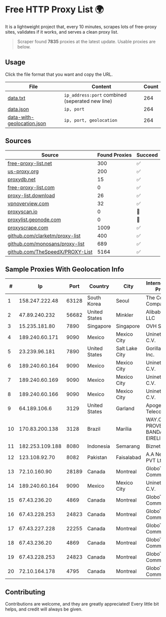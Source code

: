 
# Free HTTP Proxy List 🌍

It is a lightweight project that, every 10 minutes, scrapes lots of free-proxy sites, validates if it works, and serves a clean proxy list.


> Scraper found **7835** proxies at the latest update. Usable proxies are below.

## Usage

Click the file format that you want and copy the URL.


|File|Content|Count|
|----|-------|-----|
|[data.txt](https://raw.githubusercontent.com/themiralay/Proxy-List-World/master/data.txt)|`ip_address:port` combined (seperated new line)|264|
|[data.json](https://raw.githubusercontent.com/themiralay/Proxy-List-World/master/data.json)|`ip, port`|264|
|[data-with-geolocation.json](https://raw.githubusercontent.com/themiralay/Proxy-List-World/master/data-with-geolocation.json)|`ip, port, geolocation`|264|

## Sources

|Source|Found Proxies|Succeed|
|------|-------------|-------|
|[free-proxy-list.net](https://free-proxy-list.net)|300|✅|
|[us-proxy.org](https://www.us-proxy.org)|200|✅|
|[proxydb.net](http://proxydb.net)|15|✅|
|[free-proxy-list.com](https://free-proxy-list.com/?page=&port=&type%5B%5D=http&type%5B%5D=https&up_time=0&search=Search)|0|✅|
|[proxy-list.download](https://www.proxy-list.download/HTTP)|26|✅|
|[vpnoverview.com](https://vpnoverview.com/privacy/anonymous-browsing/free-proxy-servers)|32|✅|
|[proxyscan.io](https://www.proxyscan.io)|0|🚫|
|[proxylist.geonode.com](https://proxylist.geonode.com/api/proxy-list?limit=300&page=1&sort_by=lastChecked&sort_type=desc&protocols=http,https)|0|🚫|
|[proxyscrape.com](https://api.proxyscrape.com/v2/?request=displayproxies&protocol=http&timeout=10000&country=all&ssl=all&anonymity=all)|1009|✅|
|[github.com/clarketm/proxy-list](https://raw.githubusercontent.com/clarketm/proxy-list/master/proxy-list-raw.txt)|400|✅|
|[github.com/monosans/proxy-list](https://raw.githubusercontent.com/monosans/proxy-list/main/proxies/http.txt)|689|✅|
|[github.com/TheSpeedX/PROXY-List](https://raw.githubusercontent.com/TheSpeedX/PROXY-List/master/http.txt)|5164|✅|


## Sample Proxies With Geolocation Info

|#|Ip|Port|Country|City|Internet Service Provider|
|-|--|----|-------|----|-------------------------|
|1|158.247.222.48|63128|South Korea|Seoul|The Constant Company, LLC|
|2|47.89.240.232|56682|United States|Minkler|Alibaba.com LLC|
|3|15.235.181.80|7890|Singapore|Singapore|OVH SAS|
|4|189.240.60.171|9090|Mexico|Mexico City|Uninet S.A. de C.V.|
|5|23.239.96.181|7890|United States|Salt Lake City|GorillaServers, Inc.|
|6|189.240.60.164|9090|Mexico|Mexico City|Uninet S.A. de C.V.|
|7|189.240.60.169|9090|Mexico|Mexico City|Uninet S.A. de C.V.|
|8|189.240.60.166|9090|Mexico|Mexico City|Uninet S.A. de C.V.|
|9|64.189.106.6|3129|United States|Garland|Apogee Telecom Inc.|
|10|170.83.200.138|3128|Brazil|Marília|WAY.COM PROVEDOR BANDA LARGA EIRELI|
|11|182.253.109.188|8080|Indonesia|Semarang|Biznet Metronet|
|12|123.108.92.70|8082|Pakistan|Faisalabad|A.A Networks PVT Ltd|
|13|72.10.160.90|28189|Canada|Montreal|GloboTech Communications|
|14|189.240.60.164|9090|Mexico|Mexico City|Uninet S.A. de C.V.|
|15|67.43.236.20|4869|Canada|Montreal|GloboTech Communications|
|16|67.43.228.253|24823|Canada|Montreal|GloboTech Communications|
|17|67.43.227.228|22255|Canada|Montreal|GloboTech Communications|
|18|67.43.236.20|4869|Canada|Montreal|GloboTech Communications|
|19|67.43.228.253|24823|Canada|Montreal|GloboTech Communications|
|20|72.10.164.178|4795|Canada|Montreal|GloboTech Communications|



## Contributing

Contributions are welcome, and they are greatly appreciated! Every
little bit helps, and credit will always be given.

